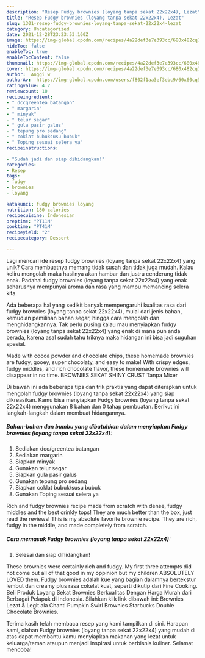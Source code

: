 ```yaml
---
description: "Resep Fudgy brownies (loyang tanpa sekat 22x22x4), Lezat"
title: "Resep Fudgy brownies (loyang tanpa sekat 22x22x4), Lezat"
slug: 1301-resep-fudgy-brownies-loyang-tanpa-sekat-22x22x4-lezat
category: Uncategorized
date: 2021-12-28T23:23:53.160Z
image: https://img-global.cpcdn.com/recipes/4a22def3e7e393cc/680x482cq70/fudgy-brownies-loyang-tanpa-sekat-22x22x4-foto-resep-utama.jpg
hideToc: false
enableToc: true
enableTocContent: false
thumbnail: https://img-global.cpcdn.com/recipes/4a22def3e7e393cc/680x482cq70/fudgy-brownies-loyang-tanpa-sekat-22x22x4-foto-resep-utama.jpg
cover: https://img-global.cpcdn.com/recipes/4a22def3e7e393cc/680x482cq70/fudgy-brownies-loyang-tanpa-sekat-22x22x4-foto-resep-utama.jpg
author:  Anggi w
authorAv:  https://img-global.cpcdn.com/users/f802f1aa3ef3ebc9/60x60cq50/avatar.jpg
ratingvalue: 4.2
reviewcount: 10
recipeingredient:
- " dccgreentea batangan"
- " margarin"
- " minyak"
- " telur segar"
- " gula pasir galus"
- " tepung pro sedang"
- " coklat bubuksusu bubuk"
- " Toping sesuai selera ya"
recipeinstructions:

- "Sudah jadi dan siap dihidangkan!"
categories:
- Resep
tags:
- fudgy
- brownies
- loyang

katakunci: fudgy brownies loyang 
nutrition: 180 calories
recipecuisine: Indonesian
preptime: "PT11M"
cooktime: "PT41M"
recipeyield: "2"
recipecategory: Dessert

---
```



Lagi mencari ide resep fudgy brownies (loyang tanpa sekat 22x22x4) yang unik? Cara membuatnya memang tidak susah dan tidak juga mudah. Kalau keliru mengolah maka hasilnya akan hambar dan justru cenderung tidak enak. Padahal fudgy brownies (loyang tanpa sekat 22x22x4) yang enak seharusnya mempunyai aroma dan rasa yang mampu memancing selera kita.


Ada beberapa hal yang sedikit banyak mempengaruhi kualitas rasa dari fudgy brownies (loyang tanpa sekat 22x22x4), mulai dari jenis bahan, kemudian pemilihan bahan segar, hingga cara mengolah dan menghidangkannya. Tak perlu pusing kalau mau menyiapkan fudgy brownies (loyang tanpa sekat 22x22x4) yang enak di mana pun anda berada, karena asal sudah tahu triknya maka hidangan ini bisa jadi suguhan spesial.

Made with cocoa powder and chocolate chips, these homemade brownies are fudgy, gooey, super chocolaty, and easy to make! With crispy edges, fudgy middles, and rich chocolate flavor, these homemade brownies will disappear in no time. BROWNIES SEKAT SHINY CRUST Tanpa Mixer


Di bawah ini ada beberapa tips dan trik praktis yang dapat diterapkan untuk mengolah fudgy brownies (loyang tanpa sekat 22x22x4) yang siap dikreasikan. Kamu bisa menyiapkan Fudgy brownies (loyang tanpa sekat 22x22x4) menggunakan 8 bahan dan 0 tahap pembuatan. Berikut ini langkah-langkah dalam membuat hidangannya.

<!--inarticleads1-->

##### Bahan-bahan dan bumbu yang dibutuhkan dalam menyiapkan Fudgy brownies (loyang tanpa sekat 22x22x4):

1. Sediakan  dcc/greentea batangan
1. Sediakan  margarin
1. Siapkan  minyak
1. Gunakan  telur segar
1. Siapkan  gula pasir galus
1. Gunakan  tepung pro sedang
1. Siapkan  coklat bubuk/susu bubuk
1. Gunakan  Toping sesuai selera ya


Rich and fudgy brownies recipe made from scratch with dense, fudgy middles and the best crinkly tops! They are much better than the box, just read the reviews! This is my absolute favorite brownie recipe. They are rich, fudgy in the middle, and made completely from scratch. 

<!--inarticleads2-->

##### Cara memasak Fudgy brownies (loyang tanpa sekat 22x22x4):


1. Selesai dan siap dihidangkan!

These brownies were certainly rich and fudgy. My first three attempts did not come out all of that good in my oppinion but my children ABSOLUTELY LOVED them. Fudgy brownies adalah kue yang bagian dalamnya bertekstur lembut dan creamy plus rasa cokelat kuat, seperti dikutip dari Fine Cooking. Beli Produk Loyang Sekat Brownies Berkualitas Dengan Harga Murah dari Berbagai Pelapak di Indonesia. Silahkan klik link dibawah ini: Brownies Lezat &amp; Legit ala Chanti Pumpkin Swirl Brownies Starbucks Double Chocolate Brownies. 

Terima kasih telah membaca resep yang kami tampilkan di sini. Harapan kami, olahan Fudgy brownies (loyang tanpa sekat 22x22x4) yang mudah di atas dapat membantu kamu menyiapkan makanan yang lezat untuk keluarga/teman ataupun menjadi inspirasi untuk berbisnis kuliner. Selamat mencoba!
